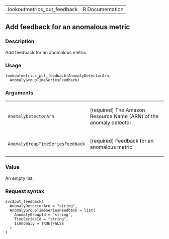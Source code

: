 <table style="width: 100%;">
<tbody>
<tr class="odd">
<td>lookoutmetrics_put_feedback</td>
<td style="text-align: right;">R Documentation</td>
</tr>
</tbody>
</table>

## Add feedback for an anomalous metric

### Description

Add feedback for an anomalous metric.

### Usage

    lookoutmetrics_put_feedback(AnomalyDetectorArn,
      AnomalyGroupTimeSeriesFeedback)

### Arguments

<table>
<colgroup>
<col style="width: 35%" />
<col style="width: 65%" />
</colgroup>
<tbody>
<tr class="odd">
<td><code
id="lookoutmetrics_put_feedback_:_AnomalyDetectorArn">AnomalyDetectorArn</code></td>
<td><p>[required] The Amazon Resource Name (ARN) of the anomaly
detector.</p></td>
</tr>
<tr class="even">
<td><code
id="lookoutmetrics_put_feedback_:_AnomalyGroupTimeSeriesFeedback">AnomalyGroupTimeSeriesFeedback</code></td>
<td><p>[required] Feedback for an anomalous metric.</p></td>
</tr>
</tbody>
</table>

### Value

An empty list.

### Request syntax

    svc$put_feedback(
      AnomalyDetectorArn = "string",
      AnomalyGroupTimeSeriesFeedback = list(
        AnomalyGroupId = "string",
        TimeSeriesId = "string",
        IsAnomaly = TRUE|FALSE
      )
    )
